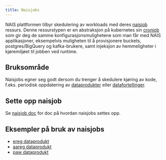 ```yaml
---
title: Naisjobs
---
```


NAIS plattformen tilbyr skedulering av workloads med deres [naisjob](https://doc.nais.io/naisjob) ressurs. Denne ressurstypen er en abstraksjon på kubernetes sin [cronjob](https://kubernetes.io/docs/konsepter/workloads/controllers/cron-jobs/) som gir deg de samme konfigurasjonsmulighetene som man får med NAIS applikasjoner, eksempelvis muligheten til å provisjonere buckets, postgres/BigQuery og kafka-brukere, samt injeksjon av hemmeligheter i kjøremiljøet til jobben ved runtime.

## Bruksområde
Naisjobs egner seg godt dersom du trenger å skedulere kjøring av kode, f.eks. periodisk oppdatering av [dataprodukter](docs/konsepter/data-product.md) eller [datafortellinger](docs/konsepter/datafortelling.md).

## Sette opp naisjob
Se [naisjob doc](https://doc.nais.io/naisjob/#naisjob) for doc på hvordan naisjobs settes opp.

## Eksempler på bruk av naisjobs
- [ereg dataprodukt](https://github.com/navikt/dataprodukt-register-ereg)
- [aareg dataprodukt](https://github.com/navikt/dataprodukt-register-aareg)
- [paw dataprodukt](https://github.com/navikt/dataprodukt_paw)

